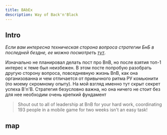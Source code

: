 ```yaml
---
title: BAbEx
description: Way of Back'n'Black
---
```


## Intro

_Если вам интересна техническая сторона вопроса стратегии  БнБ в последней бездне, ее можно посмотреть_ [_тут_][strategy].

Изначально не планировал делать пост про BnB, но после взятия топ-1 интерес к теме был неизбежен.
В этом посте попробую разобрать другую сторону вопроса, повседневную жизнь BnB, как она организованна и чем отличается от привычного ритма РУ комьюнити (по моему скромному опыту).
На мой взгляд именно тут скрыт секрет успеха B'n'B. Стратегия безусловно важна, но она ничего не стоит без для нее необходим очень крепкий фундамент

> Shout out to all of leadership at BnB for your hard work, coordinating 193 people in a mobile game for two weeks isn't an easy task!

## map

[1]: ttps://cdn.discordapp.com/attachments/976976670345035796/1127743294563172394/AE_S9_Map_ice.png
[2]: https://cdn.discordapp.com/attachments/1082840537637343242/1127668352836456488/AE_S9_Map_hot.png
[strategy]: https://www.reddit.com/r/afkarena/comments/1562oy9/bnb_s10_abyssal_expedition_1st_4th_13th_teams/
